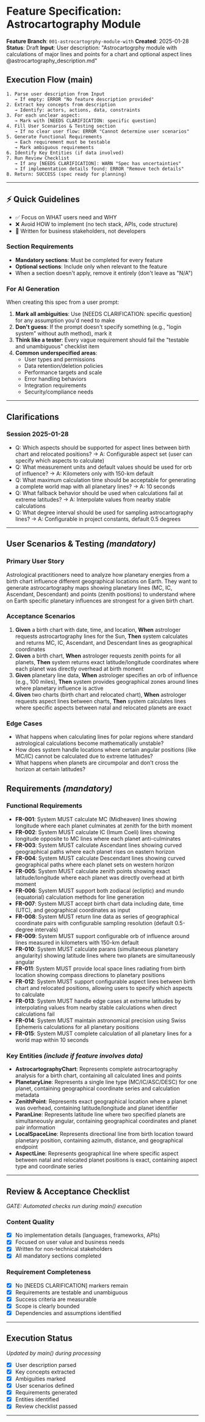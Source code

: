 # Feature Specification: Astrocartography Module

**Feature Branch**: `001-astrocartogrphy-module-with`
**Created**: 2025-01-28
**Status**: Draft
**Input**: User description: "Astrocartogrphy module with calculations of major lines and points for a chart and optional aspect lines @astrocartography_description.md"

## Execution Flow (main)
```
1. Parse user description from Input
   → If empty: ERROR "No feature description provided"
2. Extract key concepts from description
   → Identify: actors, actions, data, constraints
3. For each unclear aspect:
   → Mark with [NEEDS CLARIFICATION: specific question]
4. Fill User Scenarios & Testing section
   → If no clear user flow: ERROR "Cannot determine user scenarios"
5. Generate Functional Requirements
   → Each requirement must be testable
   → Mark ambiguous requirements
6. Identify Key Entities (if data involved)
7. Run Review Checklist
   → If any [NEEDS CLARIFICATION]: WARN "Spec has uncertainties"
   → If implementation details found: ERROR "Remove tech details"
8. Return: SUCCESS (spec ready for planning)
```

---

## ⚡ Quick Guidelines
- ✅ Focus on WHAT users need and WHY
- ❌ Avoid HOW to implement (no tech stack, APIs, code structure)
- 👥 Written for business stakeholders, not developers

### Section Requirements
- **Mandatory sections**: Must be completed for every feature
- **Optional sections**: Include only when relevant to the feature
- When a section doesn't apply, remove it entirely (don't leave as "N/A")

### For AI Generation
When creating this spec from a user prompt:
1. **Mark all ambiguities**: Use [NEEDS CLARIFICATION: specific question] for any assumption you'd need to make
2. **Don't guess**: If the prompt doesn't specify something (e.g., "login system" without auth method), mark it
3. **Think like a tester**: Every vague requirement should fail the "testable and unambiguous" checklist item
4. **Common underspecified areas**:
   - User types and permissions
   - Data retention/deletion policies
   - Performance targets and scale
   - Error handling behaviors
   - Integration requirements
   - Security/compliance needs

---

## Clarifications

### Session 2025-01-28
- Q: Which aspects should be supported for aspect lines between birth chart and relocated positions? → A: Configurable aspect set (user can specify which aspects to calculate)
- Q: What measurement units and default values should be used for orb of influence? → A: Kilometers only with 150-km default
- Q: What maximum calculation time should be acceptable for generating a complete world map with all planetary lines? → A: 10 seconds
- Q: What fallback behavior should be used when calculations fail at extreme latitudes? → A: Interpolate values from nearby stable calculations
- Q: What degree interval should be used for sampling astrocartography lines? → A: Configurable in project constants, default 0.5 degrees

---

## User Scenarios & Testing *(mandatory)*

### Primary User Story
Astrological practitioners need to analyze how planetary energies from a birth chart influence different geographical locations on Earth. They want to generate astrocartography maps showing planetary lines (MC, IC, Ascendant, Descendant) and points (zenith positions) to understand where on Earth specific planetary influences are strongest for a given birth chart.

### Acceptance Scenarios
1. **Given** a birth chart with date, time, and location, **When** astrologer requests astrocartography lines for the Sun, **Then** system calculates and returns MC, IC, Ascendant, and Descendant lines as geographical coordinates
2. **Given** a birth chart, **When** astrologer requests zenith points for all planets, **Then** system returns exact latitude/longitude coordinates where each planet was directly overhead at birth moment
3. **Given** planetary line data, **When** astrologer specifies an orb of influence (e.g., 100 miles), **Then** system provides geographical zones around lines where planetary influence is active
4. **Given** two charts (birth chart and relocated chart), **When** astrologer requests aspect lines between charts, **Then** system calculates lines where specific aspects between natal and relocated planets are exact

### Edge Cases
- What happens when calculating lines for polar regions where standard astrological calculations become mathematically unstable?
- How does system handle locations where certain angular positions (like MC/IC) cannot be calculated due to extreme latitudes?
- What happens when planets are circumpolar and don't cross the horizon at certain latitudes?

## Requirements *(mandatory)*

### Functional Requirements
- **FR-001**: System MUST calculate MC (Midheaven) lines showing longitude where each planet culminates at zenith for the birth moment
- **FR-002**: System MUST calculate IC (Imum Coeli) lines showing longitude opposite to MC lines where each planet anti-culminates
- **FR-003**: System MUST calculate Ascendant lines showing curved geographical paths where each planet rises on eastern horizon
- **FR-004**: System MUST calculate Descendant lines showing curved geographical paths where each planet sets on western horizon
- **FR-005**: System MUST calculate zenith points showing exact latitude/longitude where each planet was directly overhead at birth moment
- **FR-006**: System MUST support both zodiacal (ecliptic) and mundo (equatorial) calculation methods for line generation
- **FR-007**: System MUST accept birth chart data including date, time (UTC), and geographical coordinates as input
- **FR-008**: System MUST return line data as series of geographical coordinate pairs with configurable sampling resolution (default 0.5-degree intervals)
- **FR-009**: System MUST support configurable orb of influence around lines measured in kilometers with 150-km default
- **FR-010**: System MUST calculate parans (simultaneous planetary angularity) showing latitude lines where two planets are simultaneously angular
- **FR-011**: System MUST provide local space lines radiating from birth location showing compass directions to planetary positions
- **FR-012**: System MUST support configurable aspect lines between birth chart and relocated positions, allowing users to specify which aspects to calculate
- **FR-013**: System MUST handle edge cases at extreme latitudes by interpolating values from nearby stable calculations when direct calculations fail
- **FR-014**: System MUST maintain astronomical precision using Swiss Ephemeris calculations for all planetary positions
- **FR-015**: System MUST complete calculation of all planetary lines for a world map within 10 seconds

### Key Entities *(include if feature involves data)*
- **AstrocartographyChart**: Represents complete astrocartography analysis for a birth chart, containing all calculated lines and points
- **PlanetaryLine**: Represents a single line type (MC/IC/ASC/DESC) for one planet, containing geographical coordinate series and calculation metadata
- **ZenithPoint**: Represents exact geographical location where a planet was overhead, containing latitude/longitude and planet identifier
- **ParanLine**: Represents latitude line where two specified planets are simultaneously angular, containing geographical coordinates and planet pair information
- **LocalSpaceLine**: Represents directional line from birth location toward planetary position, containing azimuth, distance, and geographical endpoint
- **AspectLine**: Represents geographical line where specific aspect between natal and relocated planet positions is exact, containing aspect type and coordinate series

---

## Review & Acceptance Checklist
*GATE: Automated checks run during main() execution*

### Content Quality
- [x] No implementation details (languages, frameworks, APIs)
- [x] Focused on user value and business needs
- [x] Written for non-technical stakeholders
- [x] All mandatory sections completed

### Requirement Completeness
- [x] No [NEEDS CLARIFICATION] markers remain
- [x] Requirements are testable and unambiguous
- [x] Success criteria are measurable
- [x] Scope is clearly bounded
- [x] Dependencies and assumptions identified

---

## Execution Status
*Updated by main() during processing*

- [x] User description parsed
- [x] Key concepts extracted
- [x] Ambiguities marked
- [x] User scenarios defined
- [x] Requirements generated
- [x] Entities identified
- [x] Review checklist passed

---